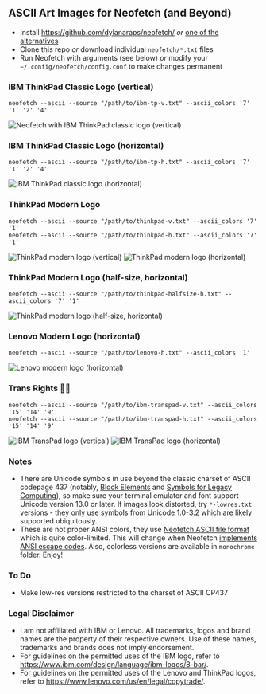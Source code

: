 ## ASCII Art Images for Neofetch (and Beyond) ##

* Install https://github.com/dylanaraps/neofetch/ *or* [one of the alternatives](https://github.com/topics/neofetch)
* Clone this repo *or* download individual `neofetch/*.txt` files
* Run Neofetch with arguments (see below) *or* modify your `~/.config/neofetch/config.conf` to make changes permanent

### IBM ThinkPad Classic Logo (vertical) ###
	neofetch --ascii --source "/path/to/ibm-tp-v.txt" --ascii_colors '7' '1' '2' '4'
![Neofetch with IBM ThinkPad classic logo (vertical)](https://github.com/roadkell/ascii-art/blob/main/screenshots/ibm-tp-v-neofetch.png?raw=true)

### IBM ThinkPad Classic Logo (horizontal) ###
	neofetch --ascii --source "/path/to/ibm-tp-h.txt" --ascii_colors '7' '1' '2' '4'
![IBM ThinkPad classic logo (horizontal)](https://github.com/roadkell/ascii-art/blob/main/screenshots/ibm-tp-h.png?raw=true)

### ThinkPad Modern Logo ###
	neofetch --ascii --source "/path/to/thinkpad-v.txt" --ascii_colors '7' '1'
	neofetch --ascii --source "/path/to/thinkpad-h.txt" --ascii_colors '7' '1'
![ThinkPad modern logo (vertical)](https://github.com/roadkell/ascii-art/blob/main/screenshots/thinkpad-v.png?raw=true)
![ThinkPad modern logo (horizontal)](https://github.com/roadkell/ascii-art/blob/main/screenshots/thinkpad-h.png?raw=true)

### ThinkPad Modern Logo (half-size, horizontal) ###
	neofetch --ascii --source "/path/to/thinkpad-halfsize-h.txt" --ascii_colors '7' '1'
![ThinkPad modern logo (half-size, horizontal)](https://github.com/roadkell/ascii-art/blob/main/screenshots/thinkpad-halfsize-h.png?raw=true)

### Lenovo Modern Logo (horizontal) ###
	neofetch --ascii --source "/path/to/lenovo-h.txt" --ascii_colors '1'
![Lenovo modern logo (horizontal)](https://github.com/roadkell/ascii-art/blob/main/screenshots/lenovo-h.png?raw=true)

### Trans Rights 🏳️‍⚧️ ###
	neofetch --ascii --source "/path/to/ibm-transpad-v.txt" --ascii_colors '15' '14' '9'
	neofetch --ascii --source "/path/to/ibm-transpad-h.txt" --ascii_colors '15' '14' '9'
![IBM TransPad logo (vertical)](https://github.com/roadkell/ascii-art/blob/main/screenshots/ibm-transpad-v.png?raw=true)
![IBM TransPad logo (horizontal)](https://github.com/roadkell/ascii-art/blob/main/screenshots/ibm-transpad-h.png?raw=true)


### Notes ###
* There are Unicode symbols in use beyond the classic charset of ASCII codepage 437 (notably, [Block Elements](https://en.wikipedia.org/wiki/Block_Elements) and [Symbols for Legacy Computing](https://en.wikipedia.org/wiki/Symbols_for_Legacy_Computing)), so make sure your terminal emulator and font support Unicode version 13.0 or later. If images look distorted, try `*-lowres.txt` versions - they only use symbols from Unicode 1.0-3.2 which are likely supported ubiquitously.
* These are not proper ANSI colors, they use [Neofetch ASCII file format](https://github.com/dylanaraps/neofetch/wiki/Custom-Ascii-art-file-format) which is quite color-limited. This will change when Neofetch [implements](https://github.com/dylanaraps/neofetch/issues/1699) [ANSI escape codes](https://en.wikipedia.org/wiki/ANSI_escape_code#24-bit). Also, colorless versions are available in `monochrome` folder. Enjoy!


### To Do ###
* Make low-res versions restricted to the charset of ASCII CP437


### Legal Disclaimer ###
* I am not affiliated with IBM or Lenovo. All trademarks, logos and brand names are the property of their respective owners. Use of these names, trademarks and brands does not imply endorsement.
* For guidelines on the permitted uses of the IBM logo, refer to <https://www.ibm.com/design/language/ibm-logos/8-bar/>.
* For guidelines on the permitted uses of the Lenovo and ThinkPad logos, refer to <https://www.lenovo.com/us/en/legal/copytrade/>.
